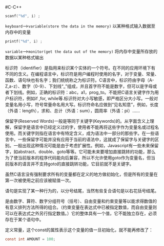 #C-C++

```C
scanf("%d", i) ;
```
`keyboard`-->`variable(store the data in the memory)`
以某种格式输入数据至内存中的变量

```C
printf("%d", i) ;
```
`variable`-->`monitor(get the data out of the memory)`
将内存中变量所存放的数据以某种格式输出

标识符（identifier）是指用来标识某个实体的一个符号。在不同的应用环境下有不同的含义。在编程语言中，标识符是用户编程时使用的名字，对于变量、常量、函数、语句块也有名字；我们统统称之为标识符。C语言中，标识符由字母（A-Z,a-z）、数字（0-9）、下划线“_”组成，并且首字符不能是数字，但可以是字母或者下划线。例如，正确的标识符：abc，a1，prog_to。不能把C语言关键字作为用户标识符，例如if ,for, while等.标识符对大小写敏感，即严格区分大小写。一般对变量名用小写，符号常量命名用大写。标识符命名应做到“见名知意”，例如，长度（外语：length），求和、总计（外语：sum），圆周率（外语：pi）……

保留字(Reserved Words)一般是等同于关键字(Keywords)的。从字面含义上理解，保留字是语言中已经定义过的字，使用者不能再将这些字作为变量名或过程名使用。而关键字则指在语言中有特定含义，成为语法中一部分的那些字。在一些语言中，一些保留字可能并没有应用于当前的语法中，这就成了保留字与关键字的区别。一般出现这种情况可能是由于考虑扩展性。例如，Javascript有一些未来保留字，如abstract、double、goto等等。它可能未来要增加直接跳转的功能，那么为了使当前版本的程序代码能向后兼容，所以不允许使用goto作为变量名，但当前版本的语言并不支持goto的直接跳转功能，它目前就不是关键字。

虽然C语言没有强制要求所有的变量都在定义的地方做初始化，但是所有的变量在第一次被使用之前应该被赋值一次。

语句是实现了某一种行为的，以分号结尾，当然有些复合语句是以右花括号结尾。

是由数字、算符、数字分组符号（括号）、自由变量和约束变量等以能求得数值的有意义排列方法所得的组合。（约束变量在表达式中已被指定数值，而自由变量则可以在表达式之外另行指定数值。）它的整体具有一个值，它不能独立存在，必须存在于某个语句中。

定义常量，这个const的属性表示这个变量的值一旦初始化，就不能再修改了：
```c
const int AMOUNT = 100;
```
